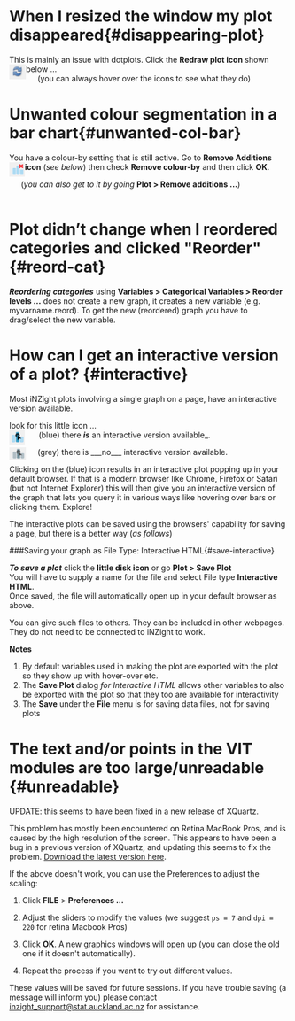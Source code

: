 # When I resized the window my plot disappeared{#disappearing-plot}

This is mainly an issue with dotplots. Click the __Redraw plot icon__ shown below ...
<img src="img/redraw.png" style="float:left" alt='Redraw plot' width='30'/>  
&emsp;&ensp;(you can always hover over the icons to see what they do)  

# Unwanted colour segmentation in a bar chart{#unwanted-col-bar}

You have a colour-by setting that is still active. Go to __Remove Additions icon__ (_see below_) then check __Remove colour-by__ and then click __OK__.
<img src="img/remove-additions.png" style="float:left" alt='Remove additions icon' width='28'/>
 
&emsp;&ensp;(_you can also get to it by going_ __Plot > Remove additions ...__)
<br><br>
# Plot didn’t change when I reordered categories and clicked "Reorder"{#reord-cat}

___Reordering categories___ using __Variables > Categorical Variables > Reorder levels ...__ does not create a new graph, it creates a new variable (e.g. myvarname.reord). To get the new (reordered) graph you have to drag/select the new variable.


# How can I get an interactive version of a plot? {#interactive}

Most iNZight plots involving a single graph on a page, have an interactive version available. 

look for this little icon ...
<br>
<img src="img/interactive-yes.png" style="float:left" alt='Interactive plot available icon' width='28'/> &emsp;&ensp;
(blue) there ___is___ an interactive version available_.

<img src="img/interactive-no.png" style="float:left" alt='No interactive plot available icon' width='30'/>  
&emsp;&ensp;(grey) there is ___no___ interactive version available.

Clicking on the (blue) icon results in an interactive plot popping up in your default browser. If that is a modern browser like Chrome, Firefox or Safari (but not Internet Explorer) this will then give you an interactive version of the graph that lets you query it in various ways like hovering over bars or clicking them. Explore!
  
The interactive plots can be saved using the browsers' capability for saving a page, but there is a better way (_as follows_)

###Saving your graph as File Type: Interactive HTML{#save-interactive}

___To save a plot___ click the __little disk icon__ or go __Plot > Save Plot__  
You will have to supply a name for the file and select File type __Interactive HTML__.  
Once saved, the file will automatically open up in your default browser as above.

You can give such files to others. They can be included in other webpages. They do not need to be connected to iNZight to work.

__Notes__

1. By default variables used in making the plot are exported with the plot so they show up with hover-over etc.  
2. The __Save Plot__ dialog _for Interactive HTML_ allows other variables to also be exported with the plot so that they too are available for interactivity  	
3. The __Save__ under the __File__ menu is for saving data files, not for saving plots  




  





# The text and/or points in the VIT modules are too large/unreadable  {#unreadable}

<div class="note">UPDATE: this seems to have been fixed in a new release of XQuartz.</div>

This problem has mostly been encountered on Retina MacBook Pros, and is caused by the high resolution of the screen.
This appears to have been a bug in a previous version of XQuartz, and updating this seems to fix the problem.
[Download the latest version here](http://xquartz.macosforge.org/downloads/SL/XQuartz-2.7.8.dmg).

If the above doesn't work, you can use the Preferences to adjust the scaling:

1. Click __FILE__ &gt; __Preferences ...__

2. Adjust the sliders to modify the values (we suggest `ps = 7` and `dpi = 220` for retina Macbook Pros)

3. Click __OK__. A new graphics windows will open up (you can close the old one if it doesn't automatically).

4. Repeat the process if you want to try out different values.

These values will be saved for future sessions. If you have trouble saving (a message will inform you) please contact
<a href="mailto:inzight_support@stat.auckland.ac.nz?subject=[iNZight Technical Enquiry] VIT Preferences">inzight_support@stat.auckland.ac.nz</a>
for assistance.
